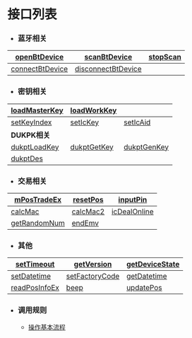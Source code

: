 # 接口列表

- ### 蓝牙相关

| [openBtDevice](interfaces/openBtDevice-cn.md) | [scanBtDevice](interfaces/scanBtDevice-cn.md) | [stopScan](interfaces/stopScan-cn.md) |
| ----- | ----- | ----- |
| [connectBtDevice](interfaces/connectBtDevice-cn.md) | [disconnectBtDevice](interfaces/disconnectBtDevice-cn.md) | |

- ### **密钥相关**
| [loadMasterKey](interfaces/loadMasterKey-cn.md) | [loadWorkKey](interfaces/loadWorkKey-cn.md) | |
| ----- | ----- | ----- |
| [setKeyIndex](interfaces/setKeyIndex-cn.md) | [setIcKey](interfaces/setIcKey-cn.md) | [setIcAid](interfaces/setIcAid-cn.md) |
| **DUKPK相关** | ||
| [dukptLoadKey](interfaces/dukptLoadKey-cn.md) | [dukptGetKey](interfaces/dukptGetKey-cn.md) | [dukptGenKey](interfaces/dukptGenKey-cn.md) |
| [dukptDes](interfaces/dukptDes-cn.md) | ||

- ### **交易相关**
| [mPosTradeEx](interfaces/mPosTradeEx-cn.md) | [resetPos](interfaces/resetPos-cn.md) | [inputPin](interfaces/inputPin-cn.md) |
| ----- | ----- | ----- |
| [calcMac](interfaces/calcMac-cn.md) | [calcMac2](interfaces/calcMac2-cn.md) | [icDealOnline](interfaces/icDealOnline-cn.md) |
| [getRandomNum](interfaces/getRandomNum-cn.md) | [endEmv](interfaces/endEmv-cn.md) | |

- ### **其他**
| [setTimeout](interfaces/setTimeout-cn.md) | [getVersion](interfaces/getVersion-cn.md) | [getDeviceState](interfaces/getDeviceState-cn.md) |
| ----- | ----- | ----- |
| [setDatetime](interfaces/setDatetime-cn.md) | [setFactoryCode](interfaces/setFactoryCode-cn.md) | [getDatetime](interfaces/getDatetime-cn.md) |
| [readPosInfoEx](interfaces/readPosInfoEx-cn.md) | [beep](interfaces/beep-cn.md) | [updatePos](interfaces/updatePos-cn.md) |

- ### **调用规则**
    -   [操作基本流程](interfaces/index-cn.md)
